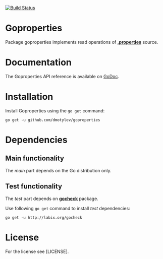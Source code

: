 [![Build Status](https://travis-ci.org/dmotylev/goproperties.png)](https://travis-ci.org/dmotylev/goproperties)

# Goproperties

Package goproperties implements read operations of **[.properties](http://en.wikipedia.org/wiki/.properties)** source.


# Documentation

The Goproperties API reference is available on [GoDoc](http://godoc.org/github.com/dmotylev/goproperties).

# Installation

Install Goproperties using the `go get` command:

	go get -u github.com/dmotylev/goproperties


# Dependencies

## Main functionality

The _main_ part depends on the Go distribution only.


## Test functionality

The _test_ part depends on **[gocheck](http://labix.org/gocheck)** package.

Use following `go get` command to install _test_ dependencies:

	go get -u http://labix.org/gocheck


# License

For the license see [LICENSE]. 